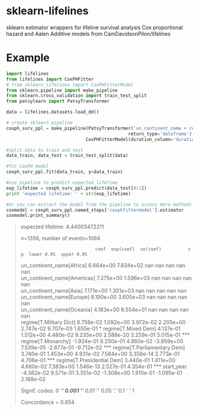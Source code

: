 # sklearn-lifelines
sklearn estimator wrappers for lifeline survival analysis Cox proportional hazard and Aalen Additive models from CamDavidsonPilon/lifelines 

# Example
```python
import lifelines
from lifelines import CoxPHFitter
# from sklearn_lifelines import CoxPHFitterModel
from sklearn.pipeline import make_pipeline
from sklearn.cross_validation import train_test_split
from patsylearn import PatsyTransformer

data = lifelines.datasets.load_dd()

# create sklearn pipeline
coxph_surv_ppl = make_pipeline(PatsyTransformer('un_continent_name + regime + start_year -1', \
                                              return_type='dataframe'),
                              CoxPHFitterModel(duration_column='duration',event_col='observed'))

#split data to train and test
data_train, data_test = train_test_split(data)

#fit CoxPH model
coxph_surv_ppl.fit(data_train, y=data_train)

#use pipeline to predict expected lifetime
exp_lifetime = coxph_surv_ppl.predict(data_test[0:1])
print 'expected lifetime: ' + str(exp_lifetime) 

#or you can extract the model from the pipeline to access more methods
coxmodel = coxph_surv_ppl.named_steps['coxphfittermodel'].estimator
coxmodel.print_summary()
```


> expected lifetime: 4.44003472211
>
> n=1356, number of events=1094
>
>                                 coef  exp(coef)  se(coef)          z         p  lower 0.95  upper 0.95     
>un_continent_name[Africa]    6.664e+00  7.834e+02       nan        nan       nan         nan         nan     
>un_continent_name[Americas]  7.375e+00  1.596e+03       nan        nan       nan         nan         nan     
>un_continent_name[Asia]      7.171e+00  1.301e+03       nan        nan       nan         nan         nan     
>un_continent_name[Europe]    8.190e+00  3.605e+03       nan        nan       nan         nan         nan     
>un_continent_name[Oceania]   4.183e+00  6.554e+01       nan        nan       nan         nan         nan     
>regime[T.Military Dict]      8.758e-02  1.092e+00 3.972e-02  2.205e+00 2.747e-02   9.707e-03   1.655e-01    *
>regime[T.Mixed Dem]          4.137e-01  1.512e+00 4.480e-02  9.235e+00 2.588e-20   3.259e-01   5.015e-01  ***
>regime[T.Monarchy]          -1.924e-01  8.250e-01 4.860e-02 -3.959e+00 7.539e-05  -2.877e-01  -9.712e-02  ***
>regime[T.Parliamentary Dem]  3.740e-01  1.453e+00 4.931e-02  7.584e+00 3.356e-14   2.773e-01   4.706e-01  ***
>regime[T.Presidential Dem]   3.440e-01  1.411e+00 4.660e-02  7.383e+00 1.546e-13   2.527e-01   4.354e-01  ***
>start_year                  -4.382e-02  9.571e-01 3.351e-02 -1.308e+00 1.910e-01  -1.095e-01   2.188e-02     
>
>Signif. codes:  0 '***' 0.001 '**' 0.01 '*' 0.05 '.' 0.1 ' ' 1 
>
>Concordance = 0.654

